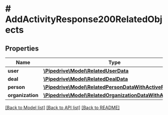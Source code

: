 # # AddActivityResponse200RelatedObjects

## Properties

Name | Type | Description | Notes
------------ | ------------- | ------------- | -------------
**user** | [**\Pipedrive\Model\RelatedUserData**](RelatedUserData.md) |  | [optional]
**deal** | [**\Pipedrive\Model\RelatedDealData**](RelatedDealData.md) |  | [optional]
**person** | [**\Pipedrive\Model\RelatedPersonDataWithActiveFlag**](RelatedPersonDataWithActiveFlag.md) |  | [optional]
**organization** | [**\Pipedrive\Model\RelatedOrganizationDataWithActiveFlag**](RelatedOrganizationDataWithActiveFlag.md) |  | [optional]

[[Back to Model list]](../../README.md#models) [[Back to API list]](../../README.md#endpoints) [[Back to README]](../../README.md)
